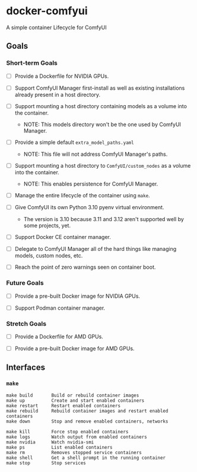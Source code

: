 # docker-comfyui
A simple container Lifecycle for ComfyUI

## Goals

### Short-term Goals

- [ ] Provide a Dockerfile for NVIDIA GPUs.
- [ ] Support ComfyUI Manager first-install as well as existing installations already present in a host directory.
- [ ] Support mounting a host directory containing models as a volume into the container.
  - NOTE: This models directory won't be the one used by ComfyUI Manager.
- [ ] Provide a simple default `extra_model_paths.yaml` 
  - NOTE: This file will not address ComfyUI Manager's paths.
- [ ] Support mounting a host directory to `ComfyUI/custom_nodes` as a volume into the container.
  - NOTE: This enables persistence for ComfyUI Manager.
- [ ] Manage the entire lifecycle of the container using `make`.
- [ ] Give ComfyUI its own Python 3.10 pyenv virtual environment.
  - The version is 3.10 because 3.11 and 3.12 aren't supported well by some projects, yet.
- [ ] Support Docker CE container manager.
- [ ] Delegate to ComfyUI Manager all of the hard things like managing models, custom nodes, etc.
- [ ] Reach the point of zero warnings seen on container boot.


### Future Goals

- [ ] Provide a pre-built Docker image for NVIDIA GPUs.
- [ ] Support Podman container manager.


### Stretch Goals

- [ ] Provide a Dockerfile for AMD GPUs.
- [ ] Provide a pre-built Docker image for AMD GPUs.	


## Interfaces

### `make`

```
make build       Build or rebuild container images
make up          Create and start enabled containers
make restart     Restart enabled containers
make rebuild     Rebuild container images and restart enabled containers
make down        Stop and remove enabled containers, networks

make kill        Force stop enabled containers
make logs        Watch output from enabled containers
make nvidia      Watch nvidia-smi
make ps          List enabled containers
make rm          Removes stopped service containers
make shell       Get a shell prompt in the running container
make stop        Stop services
```
